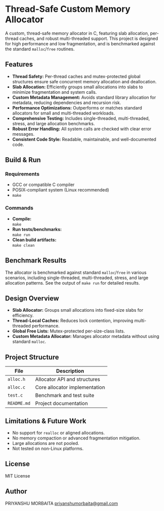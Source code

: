 # Thread-Safe Custom Memory Allocator

A custom, thread-safe memory allocator in C, featuring slab allocation, per-thread caches, and robust multi-threaded support. This project is designed for high performance and low fragmentation, and is benchmarked against the standard `malloc`/`free` routines.

## Features

- **Thread Safety:** Per-thread caches and mutex-protected global structures ensure safe concurrent memory allocation and deallocation.
- **Slab Allocation:** Efficiently groups small allocations into slabs to minimize fragmentation and system calls.
- **Custom Metadata Management:** Avoids standard library allocation for metadata, reducing dependencies and recursion risk.
- **Performance Optimizations:** Outperforms or matches standard allocators for small and multi-threaded workloads.
- **Comprehensive Testing:** Includes single-threaded, multi-threaded, stress, and large allocation benchmarks.
- **Robust Error Handling:** All system calls are checked with clear error messages.
- **Consistent Code Style:** Readable, maintainable, and well-documented code.

## Build & Run

### Requirements

- GCC or compatible C compiler
- POSIX-compliant system (Linux recommended)
- `make`

### Commands

- **Compile:**  
  `make`
- **Run tests/benchmarks:**  
  `make run`
- **Clean build artifacts:**  
  `make clean`

## Benchmark Results

The allocator is benchmarked against standard `malloc`/`free` in various scenarios, including single-threaded, multi-threaded, stress, and large allocation patterns. See the output of `make run` for detailed results.

## Design Overview

- **Slab Allocator:** Groups small allocations into fixed-size slabs for efficiency.
- **Thread-Local Caches:** Reduces lock contention, improving multi-threaded performance.
- **Global Free Lists:** Mutex-protected per-size-class lists.
- **Custom Metadata Allocator:** Manages allocator metadata without using standard `malloc`.

## Project Structure

| File         | Description                                      |
|--------------|--------------------------------------------------|
| `alloc.h`    | Allocator API and structures                     |
| `alloc.c`    | Core allocator implementation                    |
| `test.c`     | Benchmark and test suite                         |
| `README.md`  | Project documentation                            |

## Limitations & Future Work

- No support for `realloc` or aligned allocations.
- No memory compaction or advanced fragmentation mitigation.
- Large allocations are not pooled.
- Not tested on non-Linux platforms.

## License

MIT License

## Author

PRIYANSHU MORBAITA
priyanshumorbaita@gmail.com
